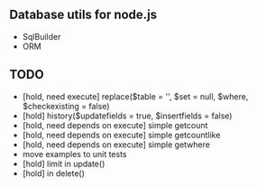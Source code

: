 Database utils for node.js
--------------------------
- SqlBuilder
- ORM

TODO
----
- [hold, need execute] replace($table = '', $set = null, $where, $checkexisting = false)
- [hold] history($updatefields = true, $insertfields = false)
- [hold, need depends on execute] simple getcount
- [hold, need depends on execute] simple getcountlike
- [hold, need depends on execute] simple getwhere
- move examples to unit tests
- [hold] limit in update()
- [hold] in delete()